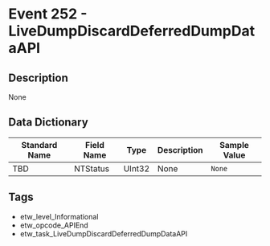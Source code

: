 # Event 252 - LiveDumpDiscardDeferredDumpDataAPI

## Description
None

## Data Dictionary
|Standard Name|Field Name|Type|Description|Sample Value|
|---|---|---|---|---|
|TBD|NTStatus|UInt32|None|`None`|

## Tags
* etw_level_Informational
* etw_opcode_APIEnd
* etw_task_LiveDumpDiscardDeferredDumpDataAPI